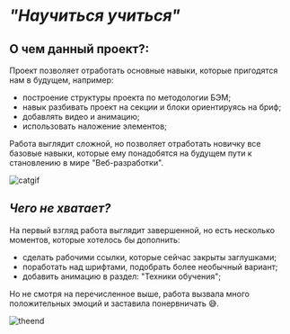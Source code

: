 # *"Научиться учиться"*

## О чем данный проект?:


Проект позволяет отработать основные навыки, которые пригодятся нам в будущем, например:
+ построение структуры проекта по методологии БЭМ;
+ навык разбивать проект на секции и блоки ориентируясь на бриф;
+ добавлять видео и анимацию;
+ использовать наложение элементов;

Работа выглядит сложной, но позволяет отработать новичку все базовые навыки, которые ему понадобятся на будущем пути к становлению в мире "Веб-разработки".

![catgif](https://i.yapx.ru/G7wDq.gif)

## *Чего не хватает?*

На первый взгляд работа выглядит завершенной, но есть несколько моментов, которые хотелось бы дополнить:

+ сделать рабочими ссылки, которые сейчас закрыты заглушками;
+ поработать над шрифтами, подобрать более необычный вариант;
+ добавить анимацию в раздел: "Техники обучения";

Но не смотря на перечисленное выше, работа вызвала много положительных эмоций и заставила понервничать :sweat_smile:.

![theend](https://kartinkof.club/uploads/posts/2022-03/thumbs/1648213602_1-kartinkof-club-p-memi-spasibo-za-vnimanie-dlya-prezentatsii-2.jpg)
